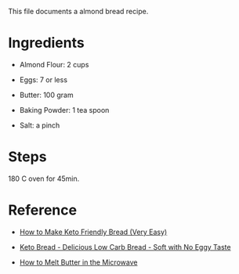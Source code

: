 This file documents a almond bread recipe.

# Ingredients

- Almond Flour: 2 cups

- Eggs: 7 or less

- Butter: 100 gram

- Baking Powder: 1 tea spoon

- Salt: a pinch

# Steps

180 C oven for 45min.

# Reference

- [How to Make Keto Friendly Bread (Very Easy)](https://www.ketoconnect.net/best-keto-bread/)

- [Keto Bread - Delicious Low Carb Bread - Soft with No Eggy Taste](https://www.youtube.com/watch?v=B7e1m6CPaBY)

- [How to Melt Butter in the Microwave](https://www.masterclass.com/articles/how-to-melt-butter#how-to-melt-butter-in-the-microwave)

